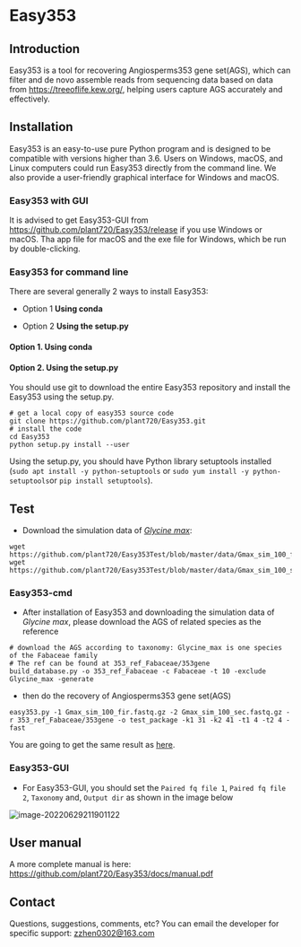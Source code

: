 # Easy353

## Introduction

Easy353 is a tool for recovering Angiosperms353 gene set(AGS), which can filter and de novo assemble reads from sequencing data based on data from https://treeoflife.kew.org/, helping users capture AGS accurately and effectively.

## Installation

Easy353 is an easy-to-use pure Python program and is designed to be compatible with versions higher than 3.6. Users on Windows, macOS, and Linux computers could run Easy353 directly from the command line. We also provide a user-friendly graphical interface for Windows and macOS. 

### Easy353 with GUI

It is advised to get Easy353-GUI from https://github.com/plant720/Easy353/release if you use Windows or macOS. Tha app file for macOS and the exe file for Windows, which be run by double-clicking.

### Easy353 for command line

There are several generally 2 ways to install Easy353:

* Option 1 **Using conda**

- Option 2 **Using the setup.py**

#### Option 1. Using conda



#### Option 2. Using the setup.py

You should use git to download the entire Easy353 repository and install the Easy353 using the setup.py.

```shell
# get a local copy of easy353 source code
git clone https://github.com/plant720/Easy353.git
# install the code 
cd Easy353
python setup.py install --user
```

Using the setup.py, you should have Python library setuptools installed (`sudo apt install -y python-setuptools` or `sudo yum install -y python-setuptools`or `pip install setuptools`).

## Test

* Download the simulation data of [*Glycine max*](https://github.com/plant720/Easy353Test/tree/master/data):

```shell
wget https://github.com/plant720/Easy353Test/blob/master/data/Gmax_sim_100_fir.fastq.gz
wget https://github.com/plant720/Easy353Test/blob/master/data/Gmax_sim_100_sec.fastq.gz
```

### Easy353-cmd

* After installation of Easy353 and downloading the simulation data of *Glycine max*, please download the AGS of related species as the reference

```shell
# download the AGS according to taxonomy: Glycine_max is one species of the Fabaceae family
# The ref can be found at 353_ref_Fabaceae/353gene
build_database.py -o 353_ref_Fabaceae -c Fabaceae -t 10 -exclude Glycine_max -generate 
```

* then do the recovery of Angiosperms353 gene set(AGS)

```shell
easy353.py -1 Gmax_sim_100_fir.fastq.gz -2 Gmax_sim_100_sec.fastq.gz -r 353_ref_Fabaceae/353gene -o test_package -k1 31 -k2 41 -t1 4 -t2 4 -fast
```

You are going to get the same result as [here](https://github.com/plant720/Easy353Test/tree/master/result/Gmax_100_result).

### Easy353-GUI

* For Easy353-GUI, you should set the `Paired fq file 1`, `Paired fq file 2`, `Taxonomy` and, `Output dir` as shown in the image below

![image-20220629211901122](https://cdn.jsdelivr.net/gh/plant720/TyporaPic/img/20220629211901.png)

## User manual

A more complete manual is here: https://github.com/plant720/Easy353/docs/manual.pdf

## Contact

Questions, suggestions, comments, etc? You can email the developer for specific support: zzhen0302@163.com
